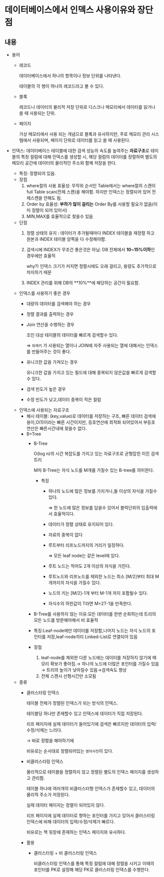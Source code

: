 # 데이터베이스에서 인덱스 사용이유와 장단점


## 내용

- 용어
    - 레코드

      데이터베이스에서 하나의 항목이나 정보 단위를 나타낸다.

      테이블의 각 행이 하나의 레코드라고 볼 수 있다.

    - 블록

      레코드나 데이터의 물리적 저장 단위로 디스크나 메모리에서 데이터를 읽거나 쓸 때 사용되는 단위.

    - 페이지

      가상 메모리에서 사용 되는 개념으로 블록과 유사하지만, 주로 메모리 관리 시스템에서 사용되며, 페이지 단위로 데이터를 읽고 쓸 때 사용된다.

- 인덱스: 데이터베이스 테이블에 대한 검색 성능의 속도를 높여주는 **자료구조**로 테이블의 특정 컬럼에 대해 인덱스를 생성할 시, 해당 컬럼의 데이터를 정렬하여 별도의 메모리 공간에 데이터의 물리적인 주소와 함께 저장을 한다.
    - 특징: 정렬되어 있음.
    - 장점
        1. where절의 사용 효율성: 무작위 순서인 Table에서는 where절의 스캔이 full Table scan(전체 스캔)을 해야함. 하지만 인덱스는 정렬되어 있어 전체스캔을 안해도 됨.
        2. Order by 효율성: **부하가 많이 걸리는** Order By를 사용할 필요가 없음(이미 정렬이 되어 있어서)
        3. MIN,MAX를 효율적으로 찾을수 있음
    - 단점
        1. 정렬 상태의 유지 : 데이터가 추가될때마다 INDEX 테이블을 재정렬 하고 원본과 INDEX 테이블 양쪽을 다 수정해야함.
        2. 검색시에 INDEX가 무조건 좋은것은 아님: DB 전체에서 **10~15%이하**인 경우에만 효율적

           why?) 인덱스 크기가 커지면 정렬시에도 오래 걸리고, 용량도 추가적으로 차지하기 때문

        3. INDEX 관리를 위해 DB의 **10%**에 해당하는 공간이 필요함.
    - 인덱스를 사용하기 좋은 경우
        - 대량의 데이터를 검색해야 하는 경우
        - 정렬 결과를 출력하는 경우
        - Join 연산을 수행하는 경우

          조인 대상 테이블의 데이터를 빠르게 검색할수 있다.

          ⇒ `외래키` 가 사용되는 열이나 JOIN에 자주 사용되는 열에 대해서는 인덱스를 만들어주는 것이 좋다.

        - 유니크한 값을 가져오는 경우

          유니크한 값을 가지고 있는 필드에 대해 중복되지 않은값을 빠르게 검색할수 있다.

        - 검색 빈도가 높은 경우
        - 수정 빈도가 낮고,데이터 중복이 적은 컬럼
    - 인덱스에 사용되는 자료구조
        - 해시 테이블: (key,value)로 데이터를 저장하는 구조, 빠른 데이터 검색에 용이,O(1)이라는 빠른 시간이지만, 등호연산에 최적화 되어있어서 부등호 연산은 빠른시간내에 찾을수 없다.
        - B+Tree
            - B-Tree

              O(log n)의 시간 복잡도를 가지고 있는 자료구조로 균형잡힌 이진 검색 트리

              M차 B-Tree는 자식 노드를 M개를 가질수 있는 B-tree를 의미한다.

                - 특징
                    - 하나의 노드에 많은 정보를 가지거나,둘 이상의 자식을 가질수 있다.

                      ⇒ 한 노드에 많은 정보를 담을수 있어서 블럭단위의 입출력에서 효율적이다.

                    - 데이터가 정렬 상태로 유지되어 있다.
                    - 자료의 중복이 없다
                    - 루트부터 리프노드까지의 거리가 일정하다.

                      ⇒ 모든 leaf node는 같은 level에 있다.

                    - 루트 노드는 적어도 2개 이상의 자식을 가진다.
                    - 루트노드와 리프노드를 제외한 노드는 최소 [M/2]부터 최대 M개까지의 자식을 가질수 있다.
                    - 노드의 키는 [M/2]-1개 부터 M-1개 까지 포함될수 있다.
                    - 자식수의 하한값이 T라면 M=2T-1을 만족한다.
            - B-Tree를 사용하지 않는 이유:모든 데이터를 한번 순회하는데 트리의 모든 노드를 방문해야해서 비 효율적
            - 특징:Leaf-node에만 데이터를 저장함,나머지 노드는 자식 노드의 포인터를 저장,leaf-node끼리 Linked-List로 연결되어 있음
            - 장점
                1. leaf-node를 제외한 다른 노드에는 데이터를 저장하지 않기에 메모리 확보가 좋아짐.→ 하나의 노드에 더많은 포인터를 가질수 있음→ 트리의 높이가 낮아질수 있음→검색속도 향상
                2. 전체 스캔시 선형시간만 소모됨
    - 종류
        - 클러스터링 인덱스

          테이블 전체가 정렬된 인덱스가 되는 방식의 인덱스.

          테이블당 하나만 존재할수 있고 인덱스에 데이터가 직접 저장된다.

          리프 페이지에 실제 데이터가 들어있기에 검색은 빠르지만 데이터의 입력/수정/삭제는 느리다.

          → 바로 정렬을 해야하기에

          비유로는 순서대로 정렬되어있는 `영어사전`이 있다.

        - 비클러스터링 인덱스

          물리적으로 테이블을 정렬하지 않고 정렬된 별도의 인덱스 페이지를 생성하고 관리함.

          테이블 하나에 여러개의 비클러스터형 인덱스가 존재할수 있고, 데이터의 물리적 주소가 저장된다.

          실제 데이터 페이지는 정렬이 되어있지 않다.

          리프 페이지에 실제 데이터로 향하는 포인터를 가지고 있어서 클러스터링 인덱스에 비해 데이터의 입력/수정/삭제가 빠르다.

          비유로는 책 뒷장에 존재하는 인덱스 페이지와 유사하다.

        - 활용
            - 클러스터링 + 비 클러스터링 인덱스

              비클러스터링 인덱스를 통해 특정 컬럼에 대해 정렬을 시키고 이때의 포인터를 PK로 설정해 해당 PK로 클러스터링 인덱스를 수행한다.